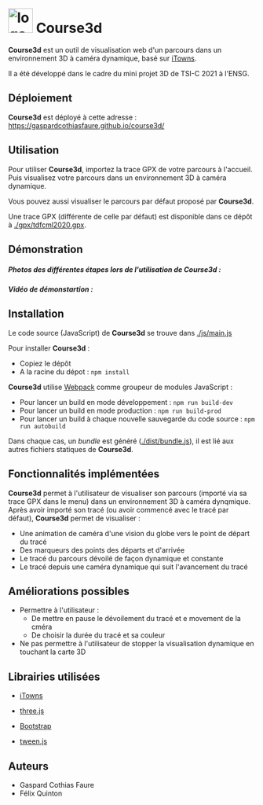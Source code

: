 # <img src="./assets/logo.png" width="50" height="50" alt="logo"/> Course3d

**Course3d** est un outil de visualisation web d'un parcours dans un environnement 3D à caméra dynamique, basé sur [iTowns](https://github.com/iTowns/itowns).

Il a été développé dans le cadre du mini projet 3D de TSI-C 2021 à l'ENSG.


## Déploiement

**Course3d** est déployé à cette adresse : https://gaspardcothiasfaure.github.io/course3d/


## Utilisation

Pour utiliser **Course3d**, importez la trace GPX de votre parcours à l'accueil. Puis visualisez votre parcours dans un environnement 3D à caméra dynamique. 

Vous pouvez aussi visualiser le parcours par défaut proposé par **Course3d**.

Une trace GPX (différente de celle par défaut) est disponible dans ce dépôt à [./gpx/tdfcml2020.gpx](./gpx/tdfcml2020.gpx).

## Démonstration

##### Photos des différentes étapes lors de l'utilisation de Course3d :

##### Vidéo de démonstartion :


## Installation

Le code source (JavaScript) de **Course3d** se trouve dans [./js/main.js](./js/main.js)

Pour installer **Course3d** : 

- Copiez le dépôt
- A la racine du dépot : `npm install`

**Course3d** utilise [Webpack](https://github.com/webpack/webpack) comme groupeur de modules JavaScript :
- Pour lancer un build en mode développement : `npm run build-dev`
- Pour lancer un build en mode production : `npm run build-prod`
- Pour lancer un build à chaque  nouvelle sauvegarde du code source : `npm run autobuild`

Dans chaque cas, un *bundle* est généré ([./dist/bundle.js](./dist/bundle.js)), il est lié aux autres fichiers statiques de **Course3d**.


## Fonctionnalités implémentées

**Course3d** permet à l'utilisateur de visualiser son parcours (importé via sa trace GPX dans le menu) dans un environnement 3D à caméra dynqmique.
Après avoir importé son tracé (ou avoir commencé avec le tracé par défaut), **Course3d** permet de visualiser :

- Une animation de caméra d'une vision du globe vers le point de départ du tracé
- Des marqueurs des points des départs et d'arrivée
- Le tracé du parcours dévoilé de façon dynamique et constante
- Le tracé depuis une caméra dynamique qui suit l'avancement du tracé


## Améliorations possibles

- Permettre à l'utilisateur :
  - De mettre en pause le dévoilement du tracé et e movement de la cméra
  - De choisir la durée du tracé et sa couleur
- Ne pas permettre à l'utilisateur de stopper la visualisation dynamique en touchant la carte 3D


## Librairies utilisées

- [iTowns](https://github.com/iTowns/itowns)

- [three.js](https://github.com/mrdoob/three.js)

- [Bootstrap](https://github.com/twbs/bootstrap)

- [tween.js](https://github.com/tweenjs/tween.js)

## Auteurs

- Gaspard Cothias Faure
- Félix Quinton
